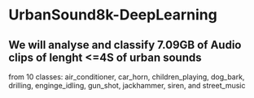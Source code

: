 # UrbanSound8k-DeepLearning
## We will analyse and classify 7.09GB of Audio clips of lenght <=4S of urban sounds
from 10 classes: air_conditioner, car_horn, children_playing, dog_bark, drilling, enginge_idling, gun_shot, jackhammer, siren, and street_music
